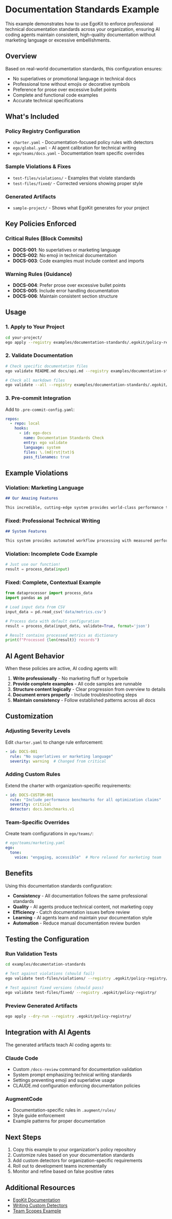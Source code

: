 # Documentation Standards Example

This example demonstrates how to use EgoKit to enforce professional technical documentation standards across your organization, ensuring AI coding agents maintain consistent, high-quality documentation without marketing language or excessive embellishments.

## Overview

Based on real-world documentation standards, this configuration ensures:
- No superlatives or promotional language in technical docs
- Professional tone without emojis or decorative symbols
- Preference for prose over excessive bullet points
- Complete and functional code examples
- Accurate technical specifications

## What's Included

### Policy Registry Configuration
- `charter.yaml` - Documentation-focused policy rules with detectors
- `ego/global.yaml` - AI agent calibration for technical writing
- `ego/teams/docs.yaml` - Documentation team specific overrides

### Sample Violations & Fixes
- `test-files/violations/` - Examples that violate standards
- `test-files/fixed/` - Corrected versions showing proper style

### Generated Artifacts
- `sample-project/` - Shows what EgoKit generates for your project

## Key Policies Enforced

### Critical Rules (Block Commits)
- **DOCS-001**: No superlatives or marketing language
- **DOCS-002**: No emoji in technical documentation
- **DOCS-003**: Code examples must include context and imports

### Warning Rules (Guidance)
- **DOCS-004**: Prefer prose over excessive bullet points
- **DOCS-005**: Include error handling documentation
- **DOCS-006**: Maintain consistent section structure

## Usage

### 1. Apply to Your Project

```bash
cd your-project/
ego apply --registry examples/documentation-standards/.egokit/policy-registry
```

### 2. Validate Documentation

```bash
# Check specific documentation files
ego validate README.md docs/api.md --registry examples/documentation-standards/.egokit/policy-registry

# Check all markdown files
ego validate --all --registry examples/documentation-standards/.egokit/policy-registry
```

### 3. Pre-commit Integration

Add to `.pre-commit-config.yaml`:
```yaml
repos:
  - repo: local
    hooks:
      - id: ego-docs
        name: Documentation Standards Check
        entry: ego validate
        language: system
        files: \.(md|rst|txt)$
        pass_filenames: true
```

## Example Violations

### Violation: Marketing Language
```markdown
## Our Amazing Features

This incredible, cutting-edge system provides world-class performance that will revolutionize your workflow!
```

### Fixed: Professional Technical Writing
```markdown
## System Features

This system provides automated workflow processing with measured performance improvements of 40% in standard benchmarks.
```

### Violation: Incomplete Code Example
```python
# Just use our function!
result = process_data(input)
```

### Fixed: Complete, Contextual Example
```python
from dataprocessor import process_data
import pandas as pd

# Load input data from CSV
input_data = pd.read_csv('data/metrics.csv')

# Process data with default configuration
result = process_data(input_data, validate=True, format='json')

# Result contains processed metrics as dictionary
print(f"Processed {len(result)} records")
```

## AI Agent Behavior

When these policies are active, AI coding agents will:

1. **Write professionally** - No marketing fluff or hyperbole
2. **Provide complete examples** - All code samples are runnable
3. **Structure content logically** - Clear progression from overview to details
4. **Document errors properly** - Include troubleshooting steps
5. **Maintain consistency** - Follow established patterns across all docs

## Customization

### Adjusting Severity Levels

Edit `charter.yaml` to change rule enforcement:
```yaml
- id: DOCS-001
  rule: "No superlatives or marketing language"
  severity: warning  # Changed from critical
```

### Adding Custom Rules

Extend the charter with organization-specific requirements:
```yaml
- id: DOCS-CUSTOM-001
  rule: "Include performance benchmarks for all optimization claims"
  severity: critical
  detector: docs.benchmarks.v1
```

### Team-Specific Overrides

Create team configurations in `ego/teams/`:
```yaml
# ego/teams/marketing.yaml
ego:
  tone:
    voice: "engaging, accessible"  # More relaxed for marketing team
```

## Benefits

Using this documentation standards configuration:

- **Consistency** - All documentation follows the same professional standards
- **Quality** - AI agents produce technical content, not marketing copy
- **Efficiency** - Catch documentation issues before review
- **Learning** - AI agents learn and maintain your documentation style
- **Automation** - Reduce manual documentation review burden

## Testing the Configuration

### Run Validation Tests
```bash
cd examples/documentation-standards

# Test against violations (should fail)
ego validate test-files/violations/ --registry .egokit/policy-registry/

# Test against fixed versions (should pass)
ego validate test-files/fixed/ --registry .egokit/policy-registry/
```

### Preview Generated Artifacts
```bash
ego apply --dry-run --registry .egokit/policy-registry/
```

## Integration with AI Agents

The generated artifacts teach AI coding agents to:

### Claude Code
- Custom `/docs-review` command for documentation validation
- System prompt emphasizing technical writing standards
- Settings preventing emoji and superlative usage
- CLAUDE.md configuration enforcing documentation policies

### AugmentCode
- Documentation-specific rules in `.augment/rules/`
- Style guide enforcement
- Example patterns for proper documentation

## Next Steps

1. Copy this example to your organization's policy repository
2. Customize rules based on your documentation standards
3. Add custom detectors for organization-specific requirements
4. Roll out to development teams incrementally
5. Monitor and refine based on false positive rates

## Additional Resources

- [EgoKit Documentation](../../docs/)
- [Writing Custom Detectors](../custom-detectors/)
- [Team Scopes Example](../team-scopes/)
